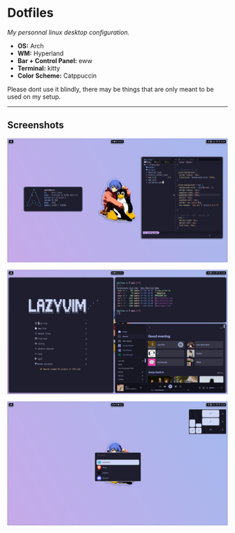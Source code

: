 # Dotfiles

*My personnal linux desktop configuration.*

- **OS:** Arch
- **WM:** Hyperland
- **Bar + Control Panel:** eww
- **Terminal:** kitty
- **Color Scheme:** Catppuccin

Please dont use it blindly, there may be things that are only meant to be used on my setup.

---

## Screenshots

![screenshot1](screenshot1.png)

![screenshot2](screenshot2.png)

![screenshot3](screenshot3.png)
